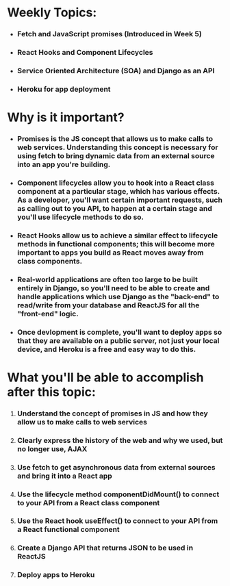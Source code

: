 # Weekly Topics:
- ### Fetch and JavaScript promises (Introduced in Week 5)
- ### React Hooks and Component Lifecycles
- ### Service Oriented Architecture (SOA) and Django as an API
- ### Heroku for app deployment

# Why is it important?
- ### Promises is the JS concept that allows us to make calls to web services. Understanding this concept is necessary for using fetch to bring dynamic data from an external source into an app you're building.  
- ### Component lifecycles allow you to hook into a React class component at a particular stage, which has various effects. As a developer, you'll want certain important requests, such as calling out to you API, to happen at a certain stage and you'll use lifecycle methods to do so.
- ### React Hooks allow us to achieve a similar effect to lifecycle methods in functional components; this will become more important to apps you build as React moves away from class components.
- ### Real-world applications are often too large to be built entirely in Django, so you'll need to be able to create and handle applications which use Django as the "back-end" to read/write from your database and ReactJS for all the "front-end" logic.
- ### Once devlopment is complete, you'll want to deploy apps so that they are available on a public server, not just your local device, and Heroku is a free and easy way to do this.

# What you'll be able to accomplish after this topic:
1. ### Understand the concept of promises in JS and how they allow us to make calls to web services
2. ### Clearly express the history of the web and why we used, but no longer use, AJAX
3. ### Use fetch to get asynchronous data from external sources and bring it into a React app
4. ### Use the lifecycle method componentDidMount() to connect to your API from a React class component 
5. ### Use the React hook useEffect() to connect to your API from a React functional component 
6. ### Create a Django API that returns JSON to be used in ReactJS
7. ### Deploy apps to Heroku
